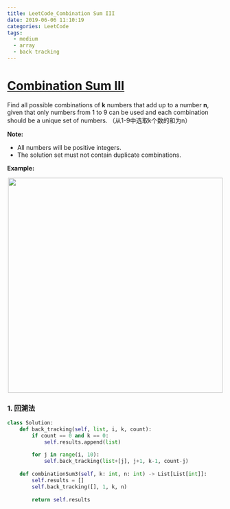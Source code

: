 ```yaml
---
title: LeetCode_Combination Sum III
date: 2019-06-06 11:10:19
categories: LeetCode
tags: 
  - medium
  - array
  - back tracking
---
```


# [Combination Sum III](https://leetcode.com/problems/combination-sum-iii/)

Find all possible combinations of **k** numbers that add up to a number **n**, given that only numbers from 1 to 9 can be used and each combination should be a unique set of numbers.
（从1-9中选取k个数的和为n）

<!--more-->

**Note:**
- All numbers will be positive integers.
- The solution set must not contain duplicate combinations.

**Example:** 

<div align=center>
	<img src="/images/leetcode_216.png" width = "500" align=center/>
</div>

### 1. 回溯法


```python
class Solution:
    def back_tracking(self, list, i, k, count):
        if count == 0 and k == 0:
            self.results.append(list)
        
        for j in range(i, 10):
            self.back_tracking(list+[j], j+1, k-1, count-j)
        
    def combinationSum3(self, k: int, n: int) -> List[List[int]]:
        self.results = []
        self.back_tracking([], 1, k, n)
        
        return self.results
```